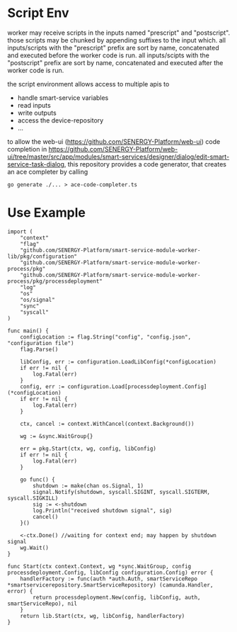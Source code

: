 # Script Env
worker may receive scripts in the inputs named "prescript" and "postscript". 
those scripts may be chunked by appending suffixes to the input which. 
all inputs/scripts with the "prescript" prefix are sort by name, concatenated and executed before the worker code is run.
all inputs/scipts with the "postscript" prefix are sort by name, concatenated and executed after the worker code is run.

the script environment allows access to multiple apis to 
- handle smart-service variables
- read inputs
- write outputs
- access the device-repository
- ...

to allow the web-ui (https://github.com/SENERGY-Platform/web-ui) code completion in https://github.com/SENERGY-Platform/web-ui/tree/master/src/app/modules/smart-services/designer/dialog/edit-smart-service-task-dialog,
this repository provides a code generator, that creates an ace completer by calling
```
go generate ./... > ace-code-completer.ts
```

# Use Example

```
import (
	"context"
	"flag"
	"github.com/SENERGY-Platform/smart-service-module-worker-lib/pkg/configuration"
	"github.com/SENERGY-Platform/smart-service-module-worker-process/pkg"
	"github.com/SENERGY-Platform/smart-service-module-worker-process/pkg/processdeployment"
	"log"
	"os"
	"os/signal"
	"sync"
	"syscall"
)

func main() {
	configLocation := flag.String("config", "config.json", "configuration file")
	flag.Parse()

	libConfig, err := configuration.LoadLibConfig(*configLocation)
	if err != nil {
		log.Fatal(err)
	}
	config, err := configuration.Load[processdeployment.Config](*configLocation)
	if err != nil {
		log.Fatal(err)
	}

	ctx, cancel := context.WithCancel(context.Background())

	wg := &sync.WaitGroup{}

	err = pkg.Start(ctx, wg, config, libConfig)
	if err != nil {
		log.Fatal(err)
	}

	go func() {
		shutdown := make(chan os.Signal, 1)
		signal.Notify(shutdown, syscall.SIGINT, syscall.SIGTERM, syscall.SIGKILL)
		sig := <-shutdown
		log.Println("received shutdown signal", sig)
		cancel()
	}()

	<-ctx.Done() //waiting for context end; may happen by shutdown signal
	wg.Wait()
}

```

```
func Start(ctx context.Context, wg *sync.WaitGroup, config processdeployment.Config, libConfig configuration.Config) error {
	handlerFactory := func(auth *auth.Auth, smartServiceRepo *smartservicerepository.SmartServiceRepository) (camunda.Handler, error) {
		return processdeployment.New(config, libConfig, auth, smartServiceRepo), nil
	}
	return lib.Start(ctx, wg, libConfig, handlerFactory)
}
```